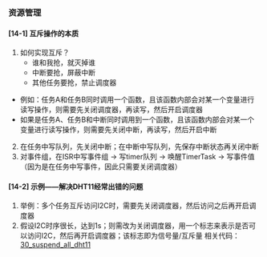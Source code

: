 ### 资源管理
#### [14-1]  互斥操作的本质
1. 如何实现互斥？
   - 谁和我抢，就灭掉谁
   - 中断要抢，屏蔽中断
   - 其他任务要抢，禁止调度器
 - 例如：任务A和任务B同时调用一个函数，且该函数内部会对某一个变量进行读写操作，则需要先关闭调度器，再读写，然后开启调度器  
 - 如果是任务A、任务B和中断同时调用到一个函数，且该函数内部会对某一个变量进行读写操作，则需要先关闭中断，再读写，然后开启中断 
2. 在任务中写队列，先关闭中断；在中断中写队列，先保存中断状态再关闭中断
3. 对事件组，在ISR中写事件组 -> 写timer队列 -> 唤醒TimerTask -> 写事件值 （因为是在任务中写事件，因此只需要关闭调度器）











#### [14-2]  示例——解决DHT11经常出错的问题
1. 举例：多个任务互斥访问I2C时，需要先关闭调度器，然后访问之后再开启调度器
2. 假设I2C时序很长，达到1s；则需改为关闭调度器，用一个标志来表示是否可以访问I2C，然后再开启调度器；该标志即为信号量/互斥量
相关代码：[30_suspend_all_dht11](../MDK5/30_suspend_all_dht11/nwatch/game1.c) 


